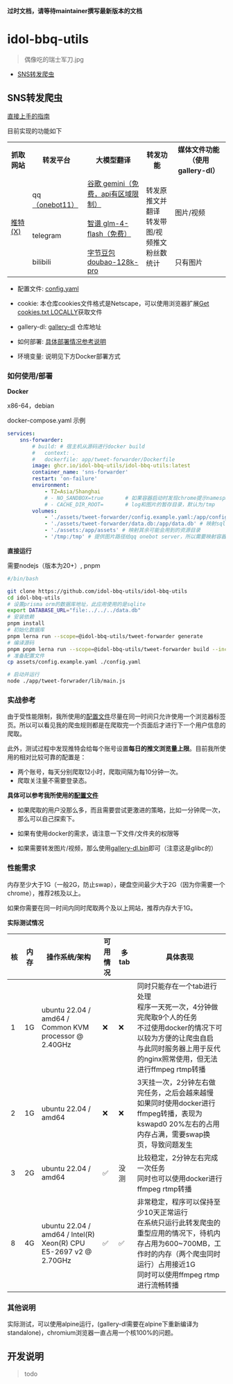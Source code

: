 **过时文档，请等待maintainer撰写最新版本的文档**

# idol-bbq-utils

> 偶像吃的瑞士军刀.jpg

-   [SNS转发爬虫](app/tweet-forwarder/README.md)

## SNS转发爬虫

[直接上手的指南](docs/zh/app/tweet-forwarder/for-beginners.md)

目前实现的功能如下

<table>
  <tr>
    <th>抓取网站</th>
    <th>转发平台</th>
    <th>大模型翻译</th>
    <th>转发功能</th>
    <th>媒体文件功能（使用gallery-dl）</th>
  </tr>
  <tr>
    <td rowspan="12"><a href="https://x.com" target="_blank">推特(X)</a></td>
    <td>qq<a href="https://github.com/botuniverse/onebot-11" target="_blank">（onebot11）</a></td>
    <td rowspan="12">
        <a href="https://ai.google.dev/gemini-api/docs/api-key?hl=zh-cn" target="_blank" style="display: block;">谷歌 gemini（免费，api有区域限制）</a>
        <br>
        <a href="https://bigmodel.cn/dev/api/normal-model/glm-4" target="_blank" style="display: block;">智谱 glm-4-flash（免费）</a>
        <br>
        <a href="https://www.volcengine.com/docs/82379/1263594#%E9%80%82%E7%94%A8%E8%8C%83%E5%9B%B4" target="_blank" style="display: block;">字节豆包 doubao-128k-pro</a>
    </td>
    <td rowspan="12">
        转发原推文并翻译<br>转发带图/视频推文<br>粉丝数统计
    </td>
    <td rowspan="2">
        图片/视频
    </td>
  </tr>
  <tr>
    <td>telegram</td>
  </tr>
  <tr>
    <td>bilibili</td>
    <td>只有图片</td>
  </tr>
</table>

-   配置文件: [config.yaml](assets/tweet-forwarder/config.example.prod.zh.yaml)

-   cookie: 本仓库cookies文件格式是Netscape，可以使用浏览器扩展[Get cookies.txt LOCALLY](https://chromewebstore.google.com/detail/get-cookiestxt-locally/cclelndahbckbenkjhflpdbgdldlbecc)获取文件

-   gallery-dl: [gallery-dl](https://github.com/mikf/gallery-dl) 仓库地址

-   如何部署: [具体部署情况参考说明](#实战参考)

-   环境变量: 说明见下方Docker部署方式

### 如何使用/部署

**Docker**

x86-64，debian

docker-compose.yaml 示例

```yaml
services:
    sns-forwarder:
        # build: # 宿主机从源码进行docker build
        #   context: .
        #   dockerfile: app/tweet-forwarder/Dockerfile
        image: ghcr.io/idol-bbq-utils/idol-bbq-utils:latest
        container_name: 'sns-forwarder'
        restart: 'on-failure'
        environment:
            - TZ=Asia/Shanghai
            # - NO_SANDBOX=true       # 如果容器启动时发现chrome提示namespace相关问题，可以尝试启用此环境变量
            # - CACHE_DIR_ROOT=       # log和图片的暂存目录，默认为/tmp
        volumes:
            - './assets/tweet-forwarder/config.example.yaml:/app/config.yaml' # 映射config.yaml
            - './assets/tweet-forwarder/data.db:/app/data.db' # 映射sqlite db
            - './assets:/app/assets' # 映射其余可能会用到的资源目录
            - '/tmp:/tmp' # 提供图片路径给qq onebot server，所以需要映射容器目录至主机上，假设onebot server也部署在本机
```

**直接运行**

需要nodejs（版本为20+）, pnpm

```bash
#/bin/bash

git clone https://github.com/idol-bbq-utils/idol-bbq-utils
cd idol-bbq-utils
# 设置prisma orm的数据库地址，此应用使用的是sqlite
export DATABASE_URL="file:../../../data.db"
# 安装依赖
pnpm install
# 初始化数据库
pnpm lerna run --scope=@idol-bbq-utils/tweet-forwarder generate
# 编译源码
pnpm pnpm lerna run --scope=@idol-bbq-utils/tweet-forwarder build --include-dependencies
# 准备配置文件
cp assets/config.example.yaml ./config.yaml

# 启动并运行
node ./app/tweet-forwrader/lib/main.js
```

### 实战参考

由于受性能限制，我所使用的[配置文件](assets/tweet-forwarder/config.example.prod.zh.yaml)尽量在同一时间只允许使用一个浏览器标签页。所以可以看见我的爬虫规则都是在爬取完一个页面后才进行下一个用户信息的爬取。

此外，测试过程中发现推特会给每个账号设置**每日的推文浏览量上限**。目前我所使用的相对比较可靠的配置是：

-   两个账号，每天分别爬取12小时，爬取间隔为每10分钟一次。
-   爬取关注量不需要登录态。

**具体可以参考我所使用的[配置文件](assets/tweet-forwarder/config.example.prod.zh.yaml)**

-   如果爬取的用户没那么多，而且需要尝试更激进的策略，比如一分钟爬一次，那么可以自己探索下。

-   如果有使用docker的需求，请注意一下文件/文件夹的权限等

-   如果需要转发图片/视频，那么使用[gallery-dl.bin](https://github.com/mikf/gallery-dl?tab=readme-ov-file#standalone-executable)即可（注意这是glibc的）

### 性能需求

内存至少大于1G（一般2G，防止swap），硬盘空间最少大于2G（因为你需要一个chrome），推荐2核及以上。

如果你需要在同一时间内同时爬取两个及以上网站，推荐内存大于1G。

**实际测试情况**

| 核  | 内存 | 操作系统/架构                                                    | 可用情况 | 多tab | 具体表现                                                                                                                                                                                        |
| --- | ---- | ---------------------------------------------------------------- | -------- | ----- | ----------------------------------------------------------------------------------------------------------------------------------------------------------------------------------------------- |
| 1   | 1G   | ubuntu 22.04 / amd64 / Common KVM processor @ 2.40GHz            | ❌        | ❌     | 同时只能存在一个tab进行处理<br>程序一天死一次，4分钟做完爬取9个人的任务<br>不过使用docker的情况下可以较为方便的让爬虫自启<br>与此同时服务器上用于反代的nginx照常使用，但无法进行ffmpeg rtmp转播 |
| 2   | 1G   | ubuntu 22.04 / amd64                                             | ❌        | ❌     | 3天挂一次，2分钟左右做完任务，之后会越来越慢<br>如果同时使用docker进行ffmpeg转播，表现为kswapd0 20%左右的占用<br>内存占满，需要swap换页，导致问题发生                                           |
| 3   | 2G   | ubuntu 22.04 / amd64                                             | ✅        | 没测  | 比较稳定，2分钟左右完成一次任务<br>同时也可以使用docker进行ffmpeg rtmp转播                                                                                                                      |
| 8   | 4G   | ubuntu 22.04 / amd64 / Intel(R) Xeon(R) CPU E5-2697 v2 @ 2.70GHz | ✅        | ✅     | 非常稳定，程序可以保持至少10天正常运行<br>在系统只运行此转发爬虫的重型应用的情况下，待机内存占用为600~700MB，工作时的内存（两个爬虫同时运行）占用接近1G<br>同时可以使用ffmpeg rtmp进行流畅转播  |

### 其他说明

实际测试，可以使用alpine运行，(gallery-dl需要在alpine下重新编译为standalone)，chromium浏览器一直占用一个核100%的问题。

## 开发说明

> todo
